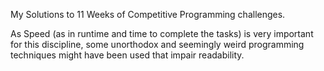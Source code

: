 My Solutions to 11 Weeks of Competitive Programming challenges. 

As Speed (as in runtime and time to complete the tasks) is very important for this discipline, 
some unorthodox and seemingly weird programming techniques might have been used that impair readability. 
